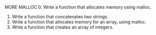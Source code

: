  MORE MALLOC
 0. Write a function that allocates memory using malloc.
1. Write a function that concatenates two strings.
 2. Write a function that allocates memory for an array, using malloc.
 3. Write a function that creates an array of integers.
